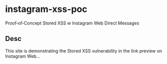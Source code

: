 # instagram-xss-poc
Proof‑of‑Concept Stored XSS w Instagram Web Direct Messages
## Desc
This site is demonstrating the Stored XSS vulnerability in the link preview on Instagram Web...
